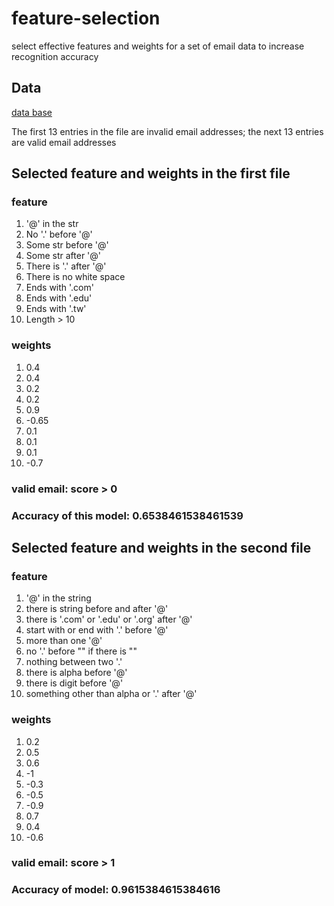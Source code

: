 # feature-selection
select effective features and weights for a set of email data to increase recognition accuracy

## Data 
[data base](https://github.com/johnson70630/feature-selection/blob/main/is_valid_email.txt)

The first 13 entries in the file are invalid email addresses; the next 13 entries are valid email addresses

## Selected feature and weights in the first file
### feature
1. '@' in the str
2. No '.' before '@'
3. Some str before '@'
4. Some str after '@'
5. There is '.' after '@'
6. There is no white space
7. Ends with '.com'
8. Ends with '.edu'
9. Ends with '.tw'
10. Length > 10
### weights
1. 0.4
2. 0.4
3. 0.2
4. 0.2
5. 0.9
6. -0.65
7. 0.1
8. 0.1
9. 0.1
10. -0.7
### valid email: score > 0
### Accuracy of this model: 0.6538461538461539



## Selected feature and weights in the second file

### feature
1. '@' in the string
2. there is string before and after '@'
3. there is '.com' or '.edu' or '.org' after '@'
4. start with or end with '.' before '@'
5. more than one '@'
6. no '.' before "" if there is ""
7. nothing between two '.'
8. there is alpha before '@'
9. there is digit before '@'
10. something other than alpha or '.' after '@'

### weights
1. 0.2
2. 0.5
3. 0.6
4. -1
5. -0.3
6. -0.5
7. -0.9
8. 0.7
9. 0.4
10. -0.6
### valid email: score > 1
### Accuracy of model: 0.9615384615384616
